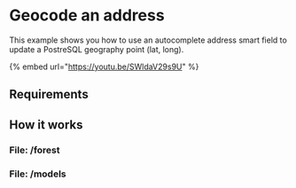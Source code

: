 # Geocode an address

This example shows you how to use an autocomplete address smart field to update a PostreSQL geography point \(lat, long\).

{% embed url="https://youtu.be/SWldaV29s9U" %}

## Requirements

## How it works

### File: /forest

###  File: /models



